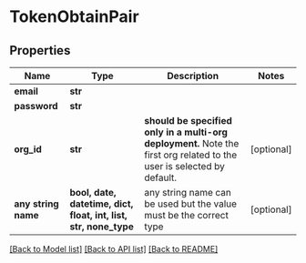 # TokenObtainPair


## Properties
Name | Type | Description | Notes
------------ | ------------- | ------------- | -------------
**email** | **str** |  | 
**password** | **str** |  | 
**org_id** | **str** |  **should be specified only in a multi-org deployment.**  Note the first org related to the user is selected by default.  | [optional] 
**any string name** | **bool, date, datetime, dict, float, int, list, str, none_type** | any string name can be used but the value must be the correct type | [optional]

[[Back to Model list]](../README.md#documentation-for-models) [[Back to API list]](../README.md#documentation-for-api-endpoints) [[Back to README]](../README.md)


